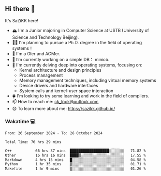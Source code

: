 ## Hi there 👋

It's SaZiKK here!

- 🏔️ I'm a Junior majoring in Computer Science  at USTB (University of Science and Technology Beijing).
- 🧑‍🎓 I'm planning to pursue a Ph.D. degree in the field of operating systems！
- 🚀 I'm a OIer and ACMer.
- 🔭 I’m currently working on a simple DB： miniob.
- 🌱 I'm currently delving deep into operating systems, focusing on:
  - Kernel architecture and design principles
  - Process management
  - Memory management techniques, including virtual memory systems
  - Device drivers and hardware interfaces
  - System calls and kernel-user space interaction
- 🍀 I'm looking to try some learning and work in the field of compilers.
- 📫 How to reach me: ck_look@outlook.com
- 😄 To learn more about me: https://sazikk.github.io/

  
<!--
**SaZiKK/SaZiKK** is a ✨ _special_ ✨ repository because its `README.md` (this file) appears on your GitHub profile.

Here are some ideas to get you started:

- 🔭 I’m currently working on ...
- 🌱 I’m currently learning ...
- 👯 I’m looking to collaborate on ...
- 🤔 I’m looking for help with ...
- 💬 Ask me about ...
- 📫 How to reach me: ...
- 😄 Pronouns: ...
- ⚡ Fun fact: ...
-->

### Wakatime 💻

<!--START_SECTION:waka-->

```txt
From: 26 September 2024 - To: 26 October 2024

Total Time: 76 hrs 29 mins

C++           66 hrs 37 mins  ██████████████████░░░░░░░   71.82 %
Other         16 hrs 16 mins  ████▒░░░░░░░░░░░░░░░░░░░░   17.55 %
Markdown      4 hrs 15 mins   █░░░░░░░░░░░░░░░░░░░░░░░░   04.58 %
Python        1 hr 35 mins    ▒░░░░░░░░░░░░░░░░░░░░░░░░   01.71 %
Makefile      1 hr 9 mins     ▒░░░░░░░░░░░░░░░░░░░░░░░░   01.26 %
```

<!--END_SECTION:waka-->
